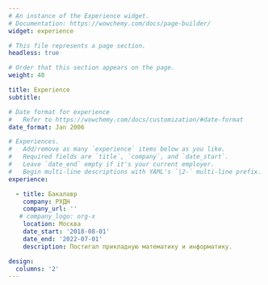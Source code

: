```yaml
---
# An instance of the Experience widget.
# Documentation: https://wowchemy.com/docs/page-builder/
widget: experience

# This file represents a page section.
headless: true

# Order that this section appears on the page.
weight: 40

title: Experience
subtitle:

# Date format for experience
#   Refer to https://wowchemy.com/docs/customization/#date-format
date_format: Jan 2006

# Experiences.
#   Add/remove as many `experience` items below as you like.
#   Required fields are `title`, `company`, and `date_start`.
#   Leave `date_end` empty if it's your current employer.
#   Begin multi-line descriptions with YAML's `|2-` multi-line prefix.
experience:

  - title: Бакалавр  
    company: РУДН
    company_url: ''
   # company_logo: org-x
    location: Москва
    date_start: '2018-08-01'
    date_end: '2022-07-01'
    description: Постигал прикладную математику и информатику.

design:
  columns: '2'
---
```

